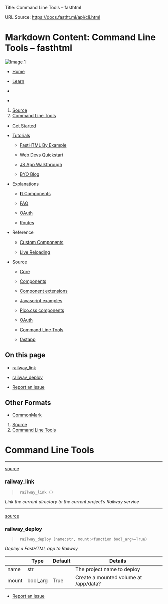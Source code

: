 Title: Command Line Tools – fasthtml

URL Source: https://docs.fastht.ml/api/cli.html

Markdown Content:
Command Line Tools – fasthtml
===============       

[![Image 1](https://docs.fastht.ml/logo.svg)](https://docs.fastht.ml/index.html)

*   [Home](https://fastht.ml/)
*   [Learn](https://about.fastht.ml/)

*   [](https://github.com/answerdotai/fasthtml)
*   [](https://x.com/answerdotai)

1.  [Source](https://docs.fastht.ml/api/core.html)
2.  [Command Line Tools](https://docs.fastht.ml/api/cli.html)

*   [Get Started](https://docs.fastht.ml/index.html)
    
*   [Tutorials](https://docs.fastht.ml/tutorials/index.html)
    
    *   [FastHTML By Example](https://docs.fastht.ml/tutorials/by_example.html)
        
    *   [Web Devs Quickstart](https://docs.fastht.ml/tutorials/quickstart_for_web_devs.html)
        
    *   [JS App Walkthrough](https://docs.fastht.ml/tutorials/e2e.html)
        
    *   [BYO Blog](https://docs.fastht.ml/tutorials/tutorial_for_web_devs.html)
        
*   Explanations
    
    *   [**ft** Components](https://docs.fastht.ml/explains/explaining_xt_components.html)
        
    *   [FAQ](https://docs.fastht.ml/explains/faq.html)
        
    *   [OAuth](https://docs.fastht.ml/explains/oauth.html)
        
    *   [Routes](https://docs.fastht.ml/explains/routes.html)
        
*   Reference
    
    *   [Custom Components](https://docs.fastht.ml/ref/defining_xt_component.html)
        
    *   [Live Reloading](https://docs.fastht.ml/ref/live_reload.html)
        
*   Source
    
    *   [Core](https://docs.fastht.ml/api/core.html)
        
    *   [Components](https://docs.fastht.ml/api/components.html)
        
    *   [Component extensions](https://docs.fastht.ml/api/xtend.html)
        
    *   [Javascript examples](https://docs.fastht.ml/api/js.html)
        
    *   [Pico.css components](https://docs.fastht.ml/api/pico.html)
        
    *   [OAuth](https://docs.fastht.ml/api/oauth.html)
        
    *   [Command Line Tools](https://docs.fastht.ml/api/cli.html)
        
    *   [fastapp](https://docs.fastht.ml/api/fastapp.html)
        

On this page
------------

*   [railway\_link](https://docs.fastht.ml/api/cli.html#railway_link)
*   [railway\_deploy](https://docs.fastht.ml/api/cli.html#railway_deploy)

*   [Report an issue](https://github.com/AnswerDotAI/fasthtml/issues/new)

Other Formats
-------------

*   [CommonMark](https://docs.fastht.ml/api/cli.html.md)

1.  [Source](https://docs.fastht.ml/api/core.html)
2.  [Command Line Tools](https://docs.fastht.ml/api/cli.html)

Command Line Tools
==================

* * *

[source](https://github.com/AnswerDotAI/fasthtml/blob/main/fasthtml/cli.py#L15)

### railway\_link

> ```
>  railway_link ()
> ```

_Link the current directory to the current project’s Railway service_

* * *

[source](https://github.com/AnswerDotAI/fasthtml/blob/main/fasthtml/cli.py#L33)

### railway\_deploy

> ```
>  railway_deploy (name:str, mount:<function bool_arg>=True)
> ```

_Deploy a FastHTML app to Railway_

|  | **Type** | **Default** | **Details** |
| --- | --- | --- | --- |
| name | str |  | The project name to deploy |
| mount | bool\_arg | True | Create a mounted volume at /app/data? |

*   [Report an issue](https://github.com/AnswerDotAI/fasthtml/issues/new)
